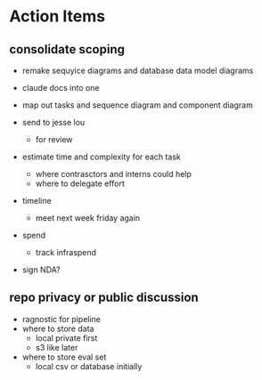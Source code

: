 # Action Items

## consolidate scoping 
- remake sequyice diagrams and database data model diagrams
- claude docs into one
- map out tasks and sequence diagram and component diagram
- send to jesse lou
  - for review
- estimate time and complexity for each task
  - where contrasctors and interns could help
  - where to delegate effort

- timeline
  - meet next week friday again
- spend
  - track infraspend
  
- sign NDA?

## repo privacy or public discussion
- ragnostic for pipeline
- where to store data
  - local private first
  - s3 like later
- where to store eval set
  - local csv or database initially
